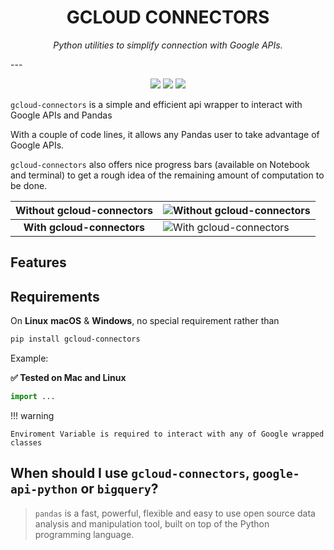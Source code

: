 <h1 align="center"> GCLOUD CONNECTORS </h1>
<p align="center">
  <em>Python utilities to simplify connection with Google APIs.</em>
</p>
---
<p align="center">
  <a href="https://pypi.org/project/gcloud-connectors/"><img src="https://img.shields.io/pypi/v/gcloud-connectors.svg" /></a>
  <a href="https://pypi.org/project/gcloud-connectors/"><img src="https://img.shields.io/pypi/dm/gcloud-connectors" /></a>
  <a href="https://pypi.org/project/gcloud-connectors/"><img src="https://img.shields.io/pypi/pyversions/gcloud-connectors.svg" /></a>
</p>

`gcloud-connectors` is a simple and efficient api wrapper to interact with Google APIs and Pandas

With a couple of code lines, it allows any Pandas user to take advantage of Google APIs.

`gcloud-connectors` also offers nice progress bars (available on Notebook and terminal) to
get a rough idea of the remaining amount of computation to be done.

| Without gcloud-connectors  | ![Without gcloud-connectors](https://github.com/pualien/py-gcloud-connectors/blob/master/images/df-from-bigquery.gif?raw=true) |
|:--------------------------:|--------------------------------------------------------------------------------------------------------------------------------|
| **With gcloud-connectors** | ![With gcloud-connectors](https://github.com/pualien/py-gcloud-connectors/blob/master/images/df-to-gstorage.gif?raw=true)            |

## Features


## Requirements

On **Linux** **macOS** & **Windows**, no special requirement rather than 
```sh
pip install gcloud-connectors
```

Example:

**✅ Tested on Mac and Linux**

```Python
import ...

```

!!! warning

    Enviroment Variable is required to interact with any of Google wrapped classes

## When should I use `gcloud-connectors`, `google-api-python` or `bigquery`?

> `pandas` is a fast, powerful, flexible and easy to use open source data analysis and
> manipulation tool, built on top of the Python programming language.
